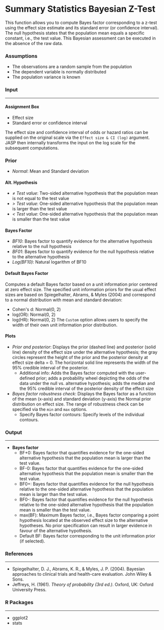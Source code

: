 Summary Statistics Bayesian Z-Test
===

This function allows you to compute Bayes factor corresponding to a z-test using the effect size estimate and its standard error (or confidence interval). The null hypothesis states that the population mean equals a specific constant, i.e., the test value. This Bayesian assessment can be executed in the absence of the raw data.

### Assumptions
- The observations are a random sample from the population
- The dependent variable is normally distributed
- The population variance is known

### Input
---
#### Assignment Box
- Effect size
- Standard error or confidence  interval

The effect size and confidence interval of odds or hazard ratios can be supplied on the original scale via the `Effect size & CI (log)` argument. JASP then internally transforms the input on the log scale for the subsequent computations.

### Prior
  - *Normal*: Mean and Standard deviation

#### Alt. Hypothesis
- *&ne; Test value*: Two-sided alternative hypothesis that the population mean is not equal to the test value
- *&gt; Test value*: One-sided alternative hypothesis that the population mean is larger than the test value
- *&lt; Test value*: One-sided alternative hypothesis that the population mean is smaller than the test value

#### Bayes Factor
- *BF10*: Bayes factor to quantify evidence for the alternative hypothesis relative to the null hypothesis
- *BF01*: Bayes factor to quantify evidence for the null hypothesis relative to the alternative hypothesis
- *Log(BF10)*: Natural logarithm of BF10

#### Default Bayes Factor
Computes a default Bayes factor based on a unit information prior centered at zero effect size. The specified unit information priors for the usual effect sizes are based on Spiegelhalter, Abrams, & Myles (2004) and correspond to a normal distribution with mean and standard deviation:
- Cohen's d: Normal(0, 2)
- log(OR): Normal(0, 2)
- log(HR): Normal(0, 2)
The `Custom` option allows users to specify the width of their own unit information prior distribution.

#### Plots
- *Prior and posterior*: Displays the prior (dashed line) and posterior (solid line) density of the effect size under the alternative hypothesis; the gray circles represent the height of the prior and the posterior density at effect size delta = 0. The horizontal solid line represents the width of the 95% credible interval of the posterior.
  - Additional info: Adds the Bayes factor computed with the user-defined prior; adds a probability wheel depicting the odds of the data under the null vs. alternative hypothesis; adds the median and the 95% credible interval of the posterior density of the effect size
- *Bayes factor robustness check*: Displays the Bayes factor as a function of the mean (x-axis) and standard deviation (y-axis) the Normal prior distribution on effect size. The range of robustness check can be specified via the `min` and `max` options.
  - Specify Bayes factor contours: Specify levels of the individual contours.


### Output
---
- **Bayes factor**
  - BF+0: Bayes factor that quantifies evidence for the one-sided alternative hypothesis that the population mean is larger than the test value.
  - BF-0: Bayes factor that quantifies evidence for the one-sided alternative hypothesis that the population mean is smaller than the test value.
  - BF0+: Bayes factor that quantifies evidence for the null hypothesis relative to the one-sided alternative hypothesis that the population mean is larger than the test value.
  - BF0-: Bayes factor that quantifies evidence for the null hypothesis relative to the one-sided alternative hypothesis that the population mean is smaller than the test value.
  - max(BF): Maximum Bayes factor, i.e., Bayes factor comparing a point hypothesis located at the observed effect size to the alternative hypotheses. No prior specification can result in larger evidence in favour of the alternative hypothesis.
  - Default BF: Bayes factor corresponding to the unit information prior (if selected).


### References
---
- Spiegelhalter, D. J., Abrams, K. R., & Myles, J. P. (2004). Bayesian approaches to clinical trials and health-care evaluation. John Wiley & Sons.
- Jeffreys, H. (1961). *Theory of probability (3rd ed.)*. Oxford, UK: Oxford University Press.


### R Packages
---
- ggplot2
- stats
